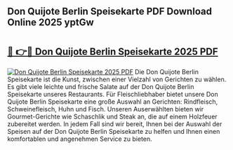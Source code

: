 ## Don Quijote Berlin Speisekarte PDF Download Online 2025 yptGw

# <h2><a href="http://gc8w14h.nevu.top/?p=Don+Quijote+Berlin+Speisekarte">🔗 👉🔴 Don Quijote Berlin Speisekarte 2025 PDF</a></h2>

[![Don Quijote Berlin Speisekarte 2025 PDF](https://i.imgur.com/dBaPXMq.png)](http://gc8w14h.nevu.top/?p=Don+Quijote+Berlin+Speisekarte)
Die Don Quijote Berlin Speisekarte ist die Kunst, zwischen einer Vielzahl von Gerichten zu wählen. Es gibt viele leichte und frische Salate auf der Don Quijote Berlin Speisekarte unseres Restaurants. Für Fleischliebhaber bietet unsere Don Quijote Berlin Speisekarte eine große Auswahl an Gerichten: Rindfleisch, Schweinefleisch, Huhn und Fisch. Unseren Auserwählten bieten wir Gourmet-Gerichte wie Schaschlik und Steak an, die auf einem Holzfeuer zubereitet werden. In jedem Fall sind wir bereit, Ihnen bei der Auswahl der Speisen auf der Don Quijote Berlin Speisekarte zu helfen und Ihnen einen komfortablen und angenehmen Service zu bieten.
